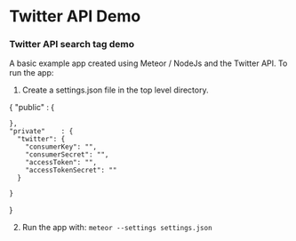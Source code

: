 # Twitter API Demo
### Twitter API search tag demo

A basic example app created using Meteor / NodeJs and the Twitter API.
To run the app:

1) Create a settings.json file in the top level directory.

{
    "public"     : {

    },
    "private"    : {
      "twitter": {
        "consumerKey": "",
        "consumerSecret": "",
        "accessToken": "",
        "accessTokenSecret": ""
      }

    }
}

2) Run the app with: ```meteor --settings settings.json```
